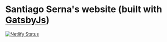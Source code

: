 # Santiago Serna's website (built with [GatsbyJs](https://www.gatsbyjs.com/))

[![Netlify Status](https://api.netlify.com/api/v1/badges/47954474-8d71-4439-a2e6-90e6d0ac3178/deploy-status)](https://app.netlify.com/sites/sanserna-personal-cv/deploys)
